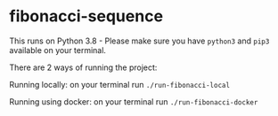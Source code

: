# fibonacci-sequence

This runs on Python 3.8 - Please make sure you have `python3` and `pip3` available on your terminal.

There are 2 ways of running the project:

Running locally: on your terminal run `./run-fibonacci-local`

Running using docker: on your terminal run `./run-fibonacci-docker` 